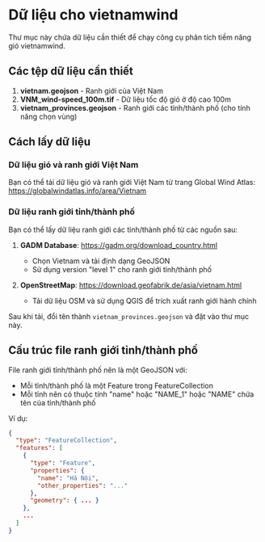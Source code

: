 # Dữ liệu cho vietnamwind

Thư mục này chứa dữ liệu cần thiết để chạy công cụ phân tích tiềm năng gió vietnamwind.

## Các tệp dữ liệu cần thiết

1. **vietnam.geojson** - Ranh giới của Việt Nam
2. **VNM_wind-speed_100m.tif** - Dữ liệu tốc độ gió ở độ cao 100m
3. **vietnam_provinces.geojson** - Ranh giới các tỉnh/thành phố (cho tính năng chọn vùng)

## Cách lấy dữ liệu

### Dữ liệu gió và ranh giới Việt Nam
Bạn có thể tải dữ liệu gió và ranh giới Việt Nam từ trang Global Wind Atlas:
https://globalwindatlas.info/area/Vietnam

### Dữ liệu ranh giới tỉnh/thành phố
Bạn có thể lấy dữ liệu ranh giới các tỉnh/thành phố từ các nguồn sau:

1. **GADM Database**: https://gadm.org/download_country.html
   - Chọn Vietnam và tải định dạng GeoJSON
   - Sử dụng version "level 1" cho ranh giới tỉnh/thành phố

2. **OpenStreetMap**: https://download.geofabrik.de/asia/vietnam.html
   - Tải dữ liệu OSM và sử dụng QGIS để trích xuất ranh giới hành chính

Sau khi tải, đổi tên thành `vietnam_provinces.geojson` và đặt vào thư mục này.

## Cấu trúc file ranh giới tỉnh/thành phố
File ranh giới tỉnh/thành phố nên là một GeoJSON với:
- Mỗi tỉnh/thành phố là một Feature trong FeatureCollection
- Mỗi tỉnh nên có thuộc tính "name" hoặc "NAME_1" hoặc "NAME" chứa tên của tỉnh/thành phố

Ví dụ:
```json
{
  "type": "FeatureCollection",
  "features": [
    {
      "type": "Feature",
      "properties": {
        "name": "Hà Nội",
        "other_properties": "..."
      },
      "geometry": { ... }
    },
    ...
  ]
}
``` 